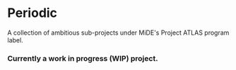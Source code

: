 # Periodic

A collection of ambitious sub-projects under MiDE's Project ATLAS program label.

### Currently a work in progress (WIP) project.

